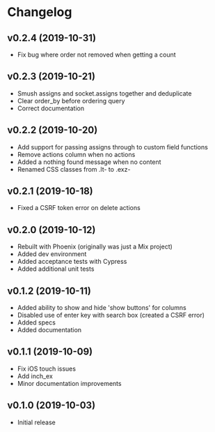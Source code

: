# Changelog

## v0.2.4 (2019-10-31)

* Fix bug where order not removed when getting a count

## v0.2.3 (2019-10-21)

* Smush assigns and socket.assigns together and deduplicate
* Clear order_by before ordering query
* Correct documentation

## v0.2.2 (2019-10-20)

* Add support for passing assigns through to custom field functions
* Remove actions column when no actions
* Added a nothing found message when no content
* Renamed CSS classes from .lt- to .exz-

## v0.2.1 (2019-10-18)

* Fixed a CSRF token error on delete actions

## v0.2.0 (2019-10-12)

* Rebuilt with Phoenix (originally was just a Mix project)
* Added dev environment
* Added acceptance tests with Cypress
* Added additional unit tests

## v0.1.2 (2019-10-11)

* Added ability to show and hide 'show buttons' for columns
* Disabled use of enter key with search box (created a CSRF error)
* Added specs
* Added documentation

## v0.1.1 (2019-10-09)

* Fix iOS touch issues
* Add inch_ex
* Minor documentation improvements


## v0.1.0 (2019-10-03)

* Initial release
